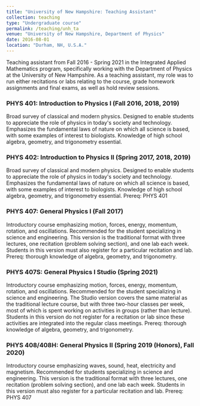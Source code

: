 ```yaml
---
title: "University of New Hampshire: Teaching Assistant"
collection: teaching
type: "Undergraduate course"
permalink: /teaching/unh_ta
venue: "University of New Hampshire, Department of Physics"
date: 2016-08-01
location: "Durham, NH, U.S.A."
---
```


Teaching assistant from Fall 2016 - Spring 2021 in the Integrated Applied Mathematics program, specifically working with the Department of Physics at the University of New Hampshire. As a teaching assistant, my role was to run either recitations or labs relating to the course, grade homework assignments and final exams, as well as hold review sessions. 

### PHYS 401: Introduction to Physics I (Fall 2016, 2018, 2019)
Broad survey of classical and modern physics. Designed to enable students to appreciate the role of physics in today's society and technology. Emphasizes the fundamental laws of nature on which all science is based, with some examples of interest to biologists. Knowledge of high school algebra, geometry, and trigonometry essential. 

### PHYS 402: Introduction to Physics II (Spring 2017, 2018, 2019)
Broad survey of classical and modern physics. Designed to enable students to appreciate the role of physics in today's society and technology. Emphasizes the fundamental laws of nature on which all science is based, with some examples of interest to biologists. Knowledge of high school algebra, geometry, and trigonometry essential. Prereq: PHYS 401

### PHYS 407: General Physics I (Fall 2017)
Introductory course emphasizing motion, forces, energy, momentum, rotation, and oscillations. Recommended for the student specializing in science and engineering. This version is the traditional format with three lectures, one recitation (problem solving section), and one lab each week. Students in this version must also register for a particular recitation and lab. Prereq: thorough knowledge of algebra, geometry, and trigonometry.

### PHYS 407S: General Physics I Studio (Spring 2021)
Introductory course emphasizing motion, forces, energy, momentum, rotation, and oscillations. Recommended for the student specializing in science and engineering. The Studio version covers the same material as the traditional lecture course, but with three two-hour classes per week, most of which is spent working on activities in groups (rather than lecture). Students in this version do not register for a recitation or lab since these activities are integrated into the regular class meetings. Prereq: thorough knowledge of algebra, geometry, and trigonometry.


### PHYS 408/408H: General Physics II  (Spring 2019 (Honors), Fall 2020)
Introductory course emphasizing waves, sound, heat, electricity and magnetism. Recommended for students specializing in science and engineering. This version is the traditional format with three lectures, one recitation (problem solving section), and one lab each week. Students in this version must also register for a particular recitation and lab. Prereq: PHYS 407
